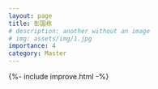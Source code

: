 ```yaml
---
layout: page
title: 彭国栋
# description: another without an image
# img: assets/img/1.jpg
importance: 4
category: Master
---
```


{%- include improve.html -%}
